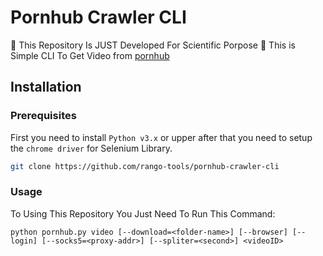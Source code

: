 # Pornhub Crawler CLI
🚨 This Repository Is JUST Developed For Scientific Porpose 🚨
This is Simple CLI To Get Video from [pornhub](https://www.pornhub.com/)


## Installation

### Prerequisites
First you need to install `Python v3.x` or upper after that you need to setup the `chrome driver` for Selenium Library.

```bash
git clone https://github.com/rango-tools/pornhub-crawler-cli
```

### Usage
To Using This Repository You Just Need To Run This Command:

```text
python pornhub.py video [--download=<folder-name>] [--browser] [--login] [--socks5=<proxy-addr>] [--spliter=<second>] <videoID>
```